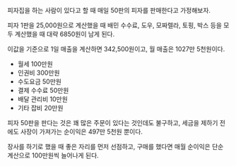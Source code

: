피자집을 하는 사람이 있다고 할 때 매일 50판의 피자를 판매한다고 가정해보자.

피자 1판을 25,000원으로 계산했을 때 배민 수수료, 도우, 모짜렐라, 토핑, 박스 등을 모두 계산했을 때 대략 6850원이 남게 된다.

이값을 기준으로 1일 매출을 계산하면 342,500원이고, 월 매출은 1027만 5천원이다.
- 월세 100만원
- 인권비 300만원
- 수도요금 50만원
- 결제 수수료 50만원
- 배달 관리비 10만원
- 기타 잡비 20만원

피자 50판을 판다는 것은 꽤 많은 주문이 있다는 것인데도 불구하고, 세금을 제하기 전에도 사장이 가져가는 순이익은 497만 5천원 뿐이다.

장사를 하기로 했을 때 좋은 자리를 먼저 선점하고, 구매를 했다면 매월 순이익은 단순 계산으로 100만원씩 늘어나게 된다.

